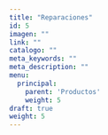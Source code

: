 ```yaml
---
title: "Reparaciones"
id: 5
imagen: ""
link: ""
catalogo: ""
meta_keywords: ""
meta_description: ""
menu:
  principal:
    parent: 'Productos'
    weight: 5
draft: true
weight: 5
---
```

